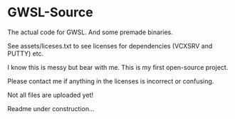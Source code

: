 # GWSL-Source
The actual code for GWSL. And some premade binaries.

See assets/liceses.txt to see licenses for dependencies (VCXSRV and PUTTY) etc.

I know this is messy but bear with me. This is my first open-source project.

Please contact me if anything in the licenses is incorrect or confusing.

Not all files are uploaded yet!

Readme under construction...
